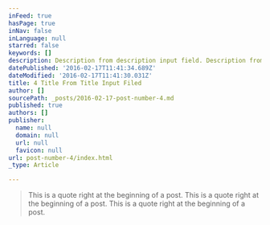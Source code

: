 ```yaml
---
inFeed: true
hasPage: true
inNav: false
inLanguage: null
starred: false
keywords: []
description: Description from description input field. Description from description input field.
datePublished: '2016-02-17T11:41:34.689Z'
dateModified: '2016-02-17T11:41:30.031Z'
title: 4 Title From Title Input Filed
author: []
sourcePath: _posts/2016-02-17-post-number-4.md
published: true
authors: []
publisher:
  name: null
  domain: null
  url: null
  favicon: null
url: post-number-4/index.html
_type: Article

---
```

> This is a quote right at the beginning of a post. This is a quote right at the beginning of a post. This is a quote right at the beginning of a post.